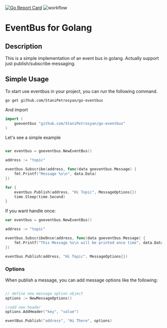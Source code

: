 [![Go Report Card](https://goreportcard.com/badge/github.com/StaniPetrosyan/go-eventbus)](https://goreportcard.com/report/github.com/StaniPetrosyan/go-eventbus)
![workflow](https://github.com/StaniPetrosyan/go-eventbus/actions/workflows/test.yml/badge.svg)

# EventBus for Golang

## Description

This is a simple implementation of an event bus in golang. Actually support just publish/subscribe messaging.

## Simple Usage

To start use eventbus in your project, you can run the following command. 

```
go get github.com/StaniPetrosyan/go-eventbus
```

And import 
``` go
import (
	goeventbus "github.com/StaniPetrosyan/go-eventbus"
)

```

Let's see a simple example 

```go

var eventbus = goeventbus.NewEventBus()

address := "topic"

eventbus.Subscribe(address, func(data goeventbus.Message) {
	fmt.Printf("Message %s\n", data.Data)
})

for {
	eventbus.Publish(address, "Hi Topic", MessageOptions{})
	time.Sleep(time.Second)
}

```

If you want handle once: 
```go
var eventbus = goeventbus.NewEventBus()

address := "topic"

eventbus.SubscribeOnce(address, func(data goeventbus.Message) {
	fmt.Printf("This Message %s\n will be printed once time", data.Data)
})

eventbus.Publish(address, "Hi Topic", MessageOptions{})
```

### Options

When publish a message, you can add message options like the following:

```go

// define new message option object
options := NewMessageOptions()

//add new header
options.AddHeader("key", "value")

eventBus.Publish("address", "Hi There", options)
```



